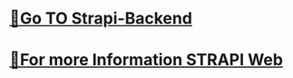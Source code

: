 # [🚀Go TO Strapi-Backend](https://github.com/jmatisam/Automat_backend/tree/main/strapi-backend)

 # [🧠For more Information STRAPI Web](https://strapi.io/)
